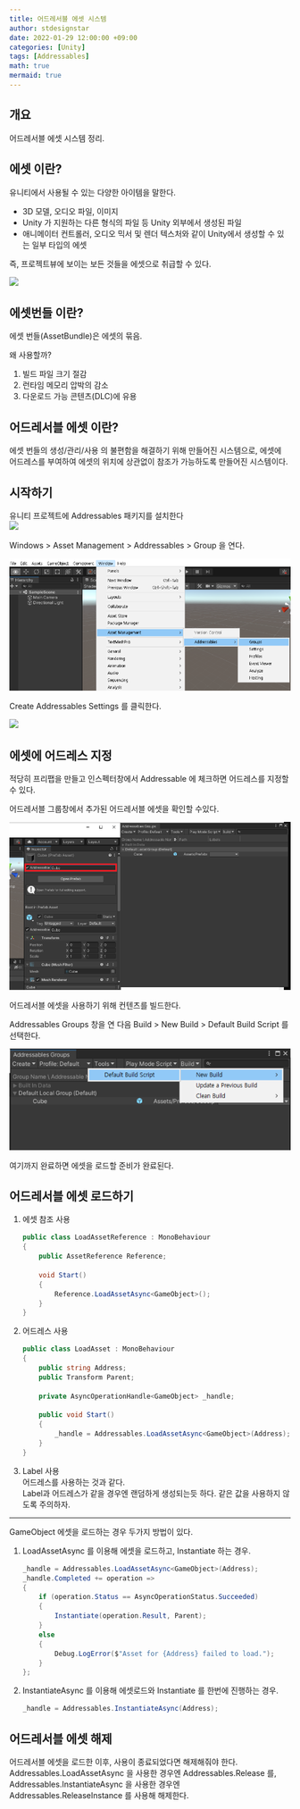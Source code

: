 ```yaml
---
title: 어드레서블 에셋 시스템
author: stdesignstar
date: 2022-01-29 12:00:00 +09:00
categories: [Unity]
tags: [Addressables]
math: true
mermaid: true
---
```


## 개요

어드레서블 에셋 시스템 정리.  

## 에셋 이란?

유니티에서 사용될 수 있는 다양한 아이템을 말한다.  
- 3D 모델, 오디오 파일, 이미지  
- Unity 가 지원하는 다른 형식의 파일 등 Unity 외부에서 생성된 파일  
- 애니메이터 컨트롤러, 오디오 믹서 및 렌더 텍스처와 같이 Unity에서 생성할 수 있는 일부 타입의 에셋  

즉, 프로젝트뷰에 보이는 보든 것들을 에셋으로 취급할 수 있다.  

![](https://docs.unity3d.com/kr/2018.4/uploads/Main/AssetWorkflowImportingFiles.png)

## 에셋번들 이란?

에셋 번들(AssetBundle)은 에셋의 묶음.  

왜 사용할까?  

1. 빌드 파일 크기 절감  
2. 런타임 메모리 압박의 감소  
3. 다운로드 가능 콘텐츠(DLC)에 유용  

## 어드레서블 에셋 이란?

에셋 번들의 생성/관리/사용 의 불편함을 해결하기 위해 만들어진 시스템으로, 에셋에 어드레스를 부여하여 에셋의 위치에 상관없이 참조가 가능하도록 만들어진 시스템이다.  

## 시작하기

유니티 프로젝트에 Addressables 패키지를 설치한다  
![](https://docs.unity3d.com/Packages/com.unity.addressables@1.19/manual/images/addr_gettingstarted_pacman.png)  

Windows > Asset Management > Addressables > Group 을 연다.  

![](/assets/img/Addressables/Addressables1.png)

Create Addressables Settings 를 클릭한다.  

![](https://docs.unity3d.com/Packages/com.unity.addressables@1.19/manual/images/addr_gettingstarted_firstuse.png)

## 에셋에 어드레스 지정

적당히 프리팹을 만들고 인스펙터창에서 Addressable 에 체크하면 어드레스를 지정할 수 있다.  

어드레서블 그룹창에서 추가된 어드레서블 에셋을 확인할 수있다.  

![](/assets/img/Addressables/Addressables2.png)

어드레서블 에셋을 사용하기 위해 컨텐츠를 빌드한다.  

Addressables Groups 창을 연 다음 Build > New Build > Default Build Script 를 선택한다.

![](/assets/img/Addressables/Addressables3.png)

여기까지 완료하면 에셋을 로드할 준비가 완료된다.  

## 어드레서블 에셋 로드하기

1. 에셋 참조 사용
    ```cs
    public class LoadAssetReference : MonoBehaviour
    {
        public AssetReference Reference;

        void Start()
        {
            Reference.LoadAssetAsync<GameObject>();
        }
    }
    ```

2. 어드레스 사용
    ```cs
    public class LoadAsset : MonoBehaviour
    {
        public string Address;
        public Transform Parent;

        private AsyncOperationHandle<GameObject> _handle;

        public void Start()
        {
            _handle = Addressables.LoadAssetAsync<GameObject>(Address);
        }
    }
    ```

3. Label 사용  
    어드레스를 사용하는 것과 같다.  
    Label과 어드레스가 같을 경우엔 랜덤하게 생성되는듯 하다. 같은 값을 사용하지 않도록 주의하자.

---

GameObject 에셋을 로드하는 경우 두가지 방법이 있다.  
1. LoadAssetAsync 를 이용해 에셋을 로드하고, Instantiate 하는 경우.
    ```cs
    _handle = Addressables.LoadAssetAsync<GameObject>(Address);
    _handle.Completed += operation =>
    {
        if (operation.Status == AsyncOperationStatus.Succeeded)
        {
            Instantiate(operation.Result, Parent);
        }
        else
        {
            Debug.LogError($"Asset for {Address} failed to load.");
        }
    };
    ```
2. InstantiateAsync 를 이용해 에셋로드와 Instantiate 를 한번에 진행하는 경우.
    ```cs
    _handle = Addressables.InstantiateAsync(Address);
    ```

## 어드레서블 에셋 해제
어드레서블 에셋을 로드한 이후, 사용이 종료되었다면 해제해줘야 한다.  
Addressables.LoadAssetAsync 을 사용한 경우엔 Addressables.Release 를,  
Addressables.InstantiateAsync 을 사용한 경우엔 Addressables.ReleaseInstance 를 사용해 해제한다.